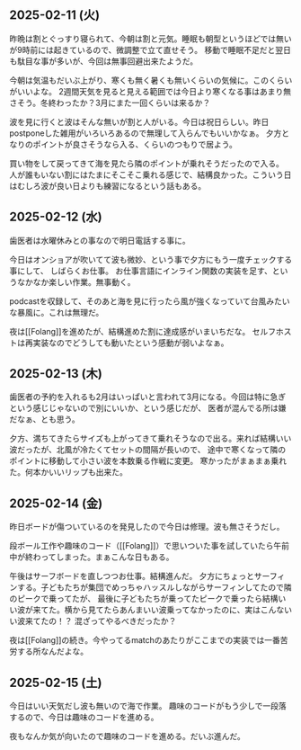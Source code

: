 ## 2025-02-11 (火)

昨晩は割とぐっすり寝られて、今朝は割と元気。睡眠も朝型というほどでは無いが9時前には起きているので、微調整で立て直せそう。
移動で睡眠不足だと翌日も駄目な事が多いが、今回は無事回避出来たようだ。

今朝は気温もだいぶ上がり、寒くも無く暑くも無いくらいの気候に。このくらいがいいよな。
2週間天気を見ると見える範囲では今日より寒くなる事はあまり無さそう。冬終わったか？3月にまた一回くらいは来るか？

波を見に行くと波はそんな無いが割と人がいる。今日は祝日らしい。昨日postponeした雑用がいろいろあるので無理して入らんでもいいかなぁ。
夕方となりのポイントが良さそうなら入る、くらいのつもりで居よう。

買い物をして戻ってきて海を見たら隣のポイントが乗れそうだったので入る。
人が誰もいない割にはたまにそこそこ乗れる感じで、結構良かった。こういう日はむしろ波が良い日よりも練習になるという話もある。

## 2025-02-12 (水)

歯医者は水曜休みとの事なので明日電話する事に。

今日はオンショアが吹いてて波も微妙、という事で夕方にもう一度チェックする事にして、
しばらくお仕事。
お仕事言語にインライン関数の実装を足す、というなかなか楽しい作業。無事動く。

podcastを収録して、そのあと海を見に行ったら風が強くなっていて台風みたいな暴風に。これは無理だ。

夜は[[Folang]]を進めたが、結構進めた割に達成感がいまいちだな。
セルフホストは再実装なのでどうしても動いたという感動が弱いよなぁ。

## 2025-02-13 (木)

歯医者の予約を入れるも2月はいっぱいと言われて3月になる。今回は特に急ぎという感じじゃないので別にいいか、という感じだが、
医者が混んでる所は嫌だなぁ、とも思う。

夕方、満ちてきたらサイズも上がってきて乗れそうなので出る。来れば結構いい波だったが、北風が冷たくてセットの間隔が長いので、
途中で寒くなって隣のポイントに移動して小さい波を本数乗る作戦に変更。
寒かったがまぁまぁ乗れた。何本かいいリップも出来た。

## 2025-02-14 (金)

昨日ボードが傷ついているのを発見したので今日は修理。波も無さそうだし。

段ボール工作や趣味のコード（[[Folang]]）で思いついた事を試していたら午前中が終わってしまった。まぁこんな日もある。

午後はサーフボードを直しつつお仕事。結構進んだ。
夕方にちょっとサーフィンする。子どもたちが集団でめっちゃハッスルしながらサーフィンしてたので隣のピークで乗ってたが、
最後に子どもたちが乗ってたピークで乗ったら結構いい波が来てた。横から見てたらあんまいい波乗ってなかったのに、実はこんないい波来てたの！？
混ざってやるべきだったか？

夜は[[Folang]]の続き。今やってるmatchのあたりがここまでの実装では一番苦労する所なんだよな。

## 2025-02-15 (土)

今日はいい天気だし波も無いので海で作業。
趣味のコードがもう少しで一段落するので、今日は趣味のコードを進める。

夜もなんか気が向いたので趣味のコードを進める。だいぶ進んだ。